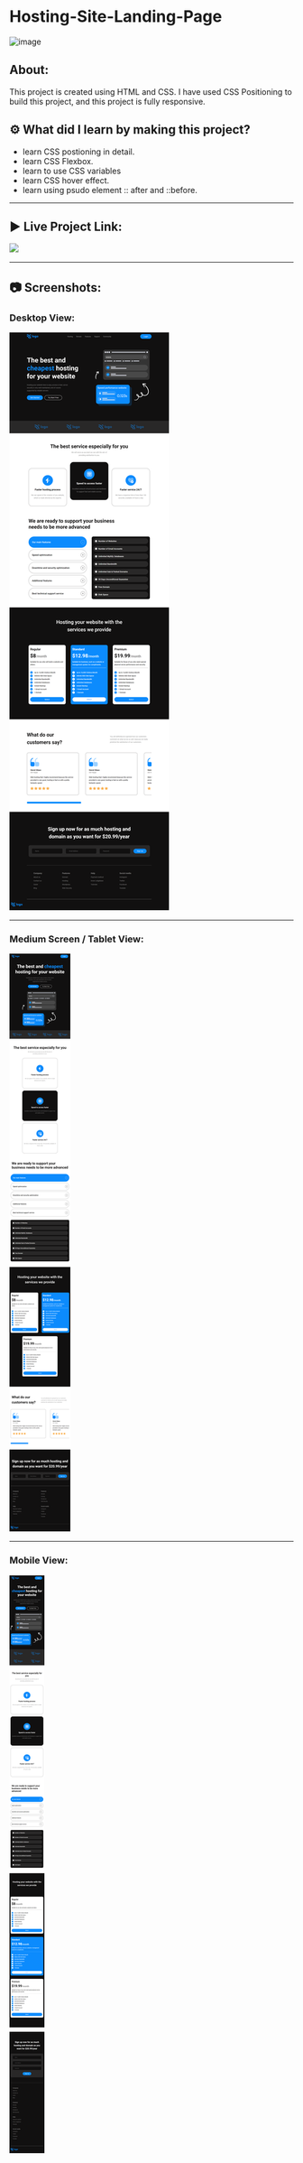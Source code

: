 # Hosting-Site-Landing-Page

![image](https://img.shields.io/badge/HTML-CSS-orange)


## About:

This project is created using HTML and CSS. I have used CSS Positioning to build this project, and this project is fully responsive. 

## ⚙️ What did I learn by making this project?

-   learn CSS postioning in detail.
-   learn CSS Flexbox. 
-   learn to use CSS variables
-   learn CSS hover effect.
-   learn using psudo element :: after and ::before.

<hr>

## ▶️ Live Project Link:
[<img src= "https://img.shields.io/badge/PROJCET LINK-1DA55F?style=for-the-badge&logo=&logoColor=white" />](https://hosting-cards-landing-page.netlify.app/)

<hr>

## 📷 Screenshots:

### Desktop View:

![image](https://github.com/vitthal-korvan/Hosting-Site-Landing-Page/blob/main/assets/Screenshots/desktop_view.png)

<hr>

### Medium Screen / Tablet View:

![image](https://github.com/vitthal-korvan/Hosting-Site-Landing-Page/blob/main/assets/Screenshots/teblet_view.png)

<hr>

### Mobile View:

![image](https://github.com/vitthal-korvan/Hosting-Site-Landing-Page/blob/main/assets/Screenshots/mobile_view.png)

